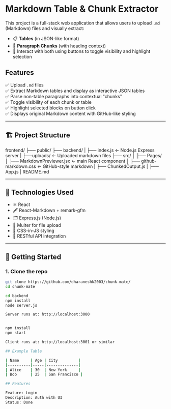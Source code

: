 # Markdown Table & Chunk Extractor

This project is a full-stack web application that allows users to upload `.md` (Markdown) files and visually extract:

- 📋 **Tables** (in JSON-like format)
- 🧩 **Paragraph Chunks** (with heading context)
- 🔁 Interact with both using buttons to toggle visibility and highlight selection

## Features

✅ Upload `.md` files  
✅ Extract Markdown tables and display as interactive JSON tables  
✅ Parse non-table paragraphs into contextual "chunks"  
✅ Toggle visibility of each chunk or table  
✅ Highlight selected blocks on button click  
✅ Displays original Markdown content with GitHub-like styling

---

## 🏗️ Project Structure

frontend/
├── public/
├── backend/
| ├── index.js ← Node.js Express server
| ├──uploads/ ← Uploaded markdown files
├── src/
│ ├── Pages/
│   ├── MarkdownPreviewer.jsx ← main React component
│   ├── github-markdown.css ← GitHub-style markdown
|   ├── ChunkedOutput.js
| ├── App.js
| README.md


---

## 🔧 Technologies Used

- ⚛️ React
- 🖋️ React-Markdown + remark-gfm
- 🗂️ Express.js (Node.js)
- 📄 Multer for file upload
- 🎨 CSS-in-JS styling
- 🔄 RESTful API integration

---

## 🚀 Getting Started

### 1. Clone the repo

```bash
git clone https://github.com/dharaneshk2003/chunk-mate/
cd chunk-mate

cd backend
npm install
node server.js

Server runs at: http://localhost:3000


npm install
npm start

Client runs at: http://localhost:3001 or similar

## Example Table

| Name     | Age | City         |
|----------|-----|--------------|
| Alice    | 30  | New York     |
| Bob      | 25  | San Francisco |

## Features

Feature: Login  
Description: Auth with UI  
Status: Done




